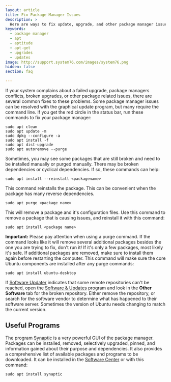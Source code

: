 ```yaml
---
layout: article
title: Fix Package Manager Issues
description: >
  Here are ways to fix update, upgrade, and other package manager issues.
keywords:
  - package manager
  - apt
  - aptitude
  - apt-get
  - upgrades
  - updates
image: http://support.system76.com/images/system76.png
hidden: false
section: faq

---
```


If your system complains about a failed upgrade, package managers conflicts, broken upgrades, or other package related issues, there are several common fixes to these problems.  Some package manager issues can be resolved with the graphical update program, but many require the command line.  If you get the red circle in the status bar, run these commands to fix your package manager:

```
sudo apt clean
sudo apt update -m
sudo dpkg --configure -a
sudo apt install -f
sudo apt dist-upgrade
sudo apt autoremove --purge
```

Sometimes, you may see some packages that are still broken and need to be installed manually or purged manually.  There may be broken dependencies or cyclical dependencies.  If so, these commands can help:

```
sudo apt install --reinstall <packagename>
```

This command reinstalls the package.  This can be convenient when the package has many reverse dependencies.

```
sudo apt purge <package name>
```

This will remove a package and it's configuration files.  Use this command to remove a package that is causing issues, and reinstall it with this command:

```
sudo apt install <package name>
```

**Important:** Please pay attention when using a purge command.  If the command looks like it will remove several additional packages besides the one you are trying to fix, don't run it!  If it's only a few packages, most likely it's safe.  If additional packages are removed, make sure to install them again before restarting the computer.  This command will make sure the core Ubuntu components are installed after any purge commands:

```
sudo apt install ubuntu-desktop
```

If <u>Software Updater</u> indicates that some remote repositories can't be reached, open the <u>Software & Updates</u> program and look in the **Other Software** tab for the broken repository.  Either remove the repository, or search for the software vendor to determine what has happened to their software server.  Sometimes the version of Ubuntu needs changing to match the current version.

## Useful Programs

The program <u>Synaptic</u> is a very powerful GUI of the package manager.  Packages can be installed, removed, selectively upgraded, pinned, and information gained about their purpose and dependencies.  It also provides a comprehensive list of available packages and programs to be downloaded.  It can be installed in the <u>Software Center</u> or with this command:

```
sudo apt install synaptic
```
